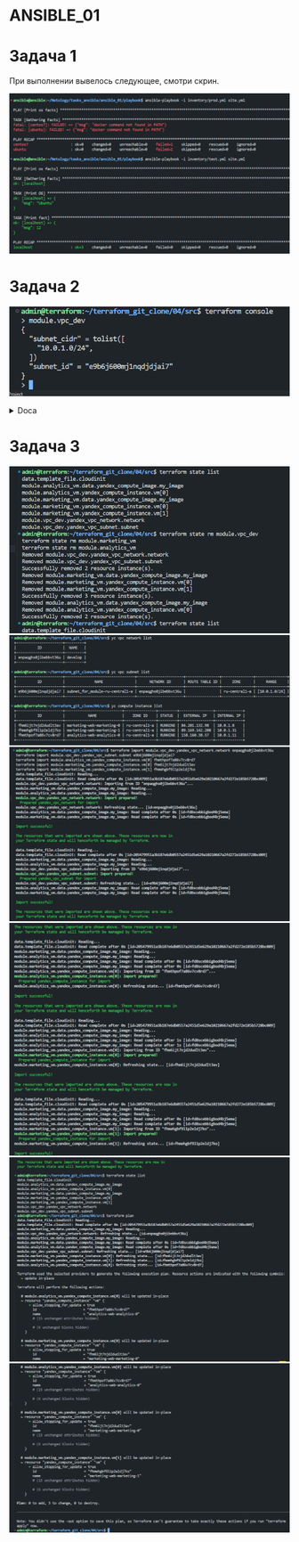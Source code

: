 # ANSIBLE_01

# Задача 1
При выполнении вывелось следующее, смотри скрин.

![ansible](https://github.com/GrizzlikovOleg/Netology/blob/main/tasks_ansible/ansible_01/ansiblefacts.png)

# Задача 2

![module](https://github.com/GrizzlikovOleg/Netology/blob/main/tasks_terraform/04/task04terraform_ModuleVPCDEV-t.png)

<details>
  <summary>Doca</summary>
  
```
## Requirements

| Name | Version |
|------|---------|
| <a name="requirement_terraform"></a> [terraform](#requirement\_terraform) | ~>1.8.4 |

## Providers

| Name | Version |
|------|---------|
| <a name="provider_yandex"></a> [yandex](#provider\_yandex) | n/a |

## Modules

No modules.

## Resources

| Name | Type |
|------|------|
| [yandex_vpc_network.network](https://registry.terraform.io/providers/yandex-cloud/yandex/latest/docs/resources/vpc_network) | resource |
| [yandex_vpc_subnet.subnet](https://registry.terraform.io/providers/yandex-cloud/yandex/latest/docs/resources/vpc_subnet) | resource |

## Inputs

| Name | Description | Type | Default | Required |
|------|-------------|------|---------|:--------:|
| <a name="input_v4_cidr_blocks"></a> [v4\_cidr\_blocks](#input\_v4\_cidr\_blocks) | n/a | `string` | n/a | yes |
| <a name="input_vpc_name"></a> [vpc\_name](#input\_vpc\_name) | n/a | `string` | n/a | yes |
| <a name="input_zone"></a> [zone](#input\_zone) | n/a | `string` | n/a | yes |

## Outputs

| Name | Description |
|------|-------------|
| <a name="output_subnet_cidr"></a> [subnet\_cidr](#output\_subnet\_cidr) | n/a |
| <a name="output_subnet_id"></a> [subnet\_id](#output\_subnet\_id) | n/a |
```

</details>

# Задача 3

![3](https://github.com/GrizzlikovOleg/Netology/blob/main/tasks_terraform/04/task04terraform_State+RM.png)
![3](https://github.com/GrizzlikovOleg/Netology/blob/main/tasks_terraform/04/task04terraform_YCID.png)
![3](https://github.com/GrizzlikovOleg/Netology/blob/main/tasks_terraform/04/task04terraform_Import1.png)
![3](https://github.com/GrizzlikovOleg/Netology/blob/main/tasks_terraform/04/task04terraform_Import2.png)
![3](https://github.com/GrizzlikovOleg/Netology/blob/main/tasks_terraform/04/task04terraform_Import3.png)
![3](https://github.com/GrizzlikovOleg/Netology/blob/main/tasks_terraform/04/task04terraform_Import4.png)